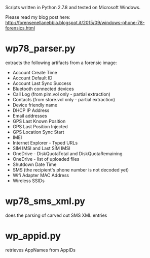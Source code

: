 Scripts written in Python 2.7.8 and tested on Microsoft Windows.

Please read my blog post here:
http://forensenellanebbia.blogspot.it/2015/09/windows-phone-78-forensics.html

# wp78_parser.py
extracts the following artifacts from a forensic image:

- Account Create Time
- Account Default ID
- Account Last Sync Success
- Bluetooth connected devices
- Call Log (from pim.vol only - partial extraction)
- Contacts (from store.vol only - partial extraction)
- Device friendly name
- DHCP IP Address
- Email addresses
- GPS Last Known Position
- GPS Last Position Injected
- GPS Location Sync Start
- IMEI
- Internet Explorer - Typed URLs
- SIM IMSI and Last SIM IMSI
- OneDrive - DiskQuotaTotal and DiskQuotaRemaining
- OneDrive - list of uploaded files
- Shutdown Date Time
- SMS (the recipient's phone number is not decoded yet)
- Wifi Adapter MAC Address
- Wireless SSIDs

# wp78_sms_xml.py
does the parsing of carved out SMS XML entries

# wp_appid.py
retrieves AppNames from AppIDs
